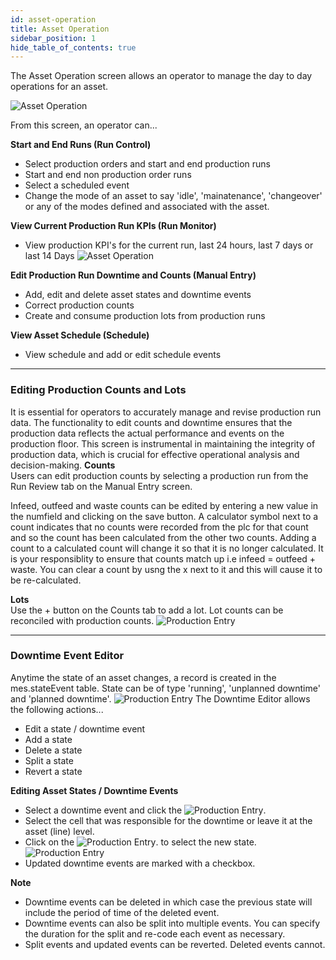 ```yaml
---
id: asset-operation
title: Asset Operation
sidebar_position: 1
hide_table_of_contents: true
---
```

The Asset Operation screen allows an operator to manage the day to day operations for an asset. 

![Asset Operation](/img/asset-ops-run-control.png)

From this screen, an operator can...

**Start and End Runs (Run Control)**
* Select production orders and start and end production runs
* Start and end non production order runs
* Select a scheduled event
* Change the mode of an asset to say 'idle', 'mainatenance', 'changeover' or any of the modes defined and associated with the asset.

**View Current Production Run KPIs (Run Monitor)**
* View production KPI's for the current run, last 24 hours, last 7 days or last 14 Days
![Asset Operation](/img/asset-ops-run-monitor.png)

**Edit Production Run Downtime and Counts (Manual Entry)**
* Add, edit and delete asset states and downtime events
* Correct production counts
* Create and consume production lots from production runs

**View Asset Schedule (Schedule)**
* View schedule and add or edit schedule events
***
### Editing Production Counts and Lots
It is essential for operators to accurately manage and revise production run data. The functionality to edit counts and downtime ensures that the production data reflects the actual performance and events on the production floor. This screen is instrumental in maintaining the integrity of production data, which is crucial for effective operational analysis and decision-making.
**Counts**<br/>
Users can edit production counts by selecting a production run from the Run Review tab on the Manual Entry screen.

Infeed, outfeed and waste counts can be edited by entering a new value in the numfield and clicking on the save button.
A calculator symbol next to a count indicates that no counts were recorded from the plc for that count and so the count has been calculated from the other two counts.
Adding a count to a calculated count will change it so that it is no longer calculated. It is your responsiblity to ensure that counts match up i.e infeed = outfeed + waste.
You can clear a count by usng the x next to it and this will cause it to be re-calculated.

**Lots**<br/>
Use the + button on the Counts tab to add a lot. Lot counts can be reconciled with production counts.
![Production Entry](/img/ops-operations-production-entry1.png)
***

### Downtime Event Editor
Anytime the state of an asset changes, a record is created in the mes.stateEvent table. State can be of type 'running', 'unplanned downtime' and 'planned downtime'.
![Production Entry](/img/ops-operations-production-entry2.png)
The Downtime Editor allows the following actions...<br/>

* Edit a state / downtime event
* Add a state
* Delete a state
* Split a state
* Revert a state

**Editing Asset States / Downtime Events**
* Select a downtime event and click the ![Production Entry](/img/components/editButton.png).
* Select the cell that was responsible for the downtime or leave it at the asset (line) level.
* Click on the ![Production Entry](/img/components/editButton.png). to select the new state.<br/>
![Production Entry](/img/assetOperation/editDowntimeEvent.png)
* Updated downtime events are marked with a checkbox.

**Note**
* Downtime events can be deleted in which case the previous state will include the period of time of the deleted event.<br/>
* Downtime events can also be split into multiple events. You can specify the duration for the split and re-code each event as necessary.<br />
* Split events and updated events can be reverted. Deleted events cannot.

